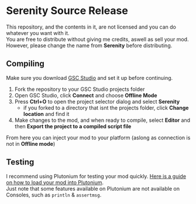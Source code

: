 # Serenity Source Release
This repository, and the contents in it, are not licensed and you can do whatever you want with it.\
You are free to distribute without giving me credits, aswell as sell your mod.\
However, please change the name from **Serenity** before distributing.

## Compiling
Make sure you download [GSC Studio](https://cdn2.supitstom.net/setup-gscstudio-160215.exe) and set it up before continuing.
1. Fork the repository to your GSC Studio projects folder
2. Open GSC Studio, click **Connect** and choose **Offline Mode**
3. Press **Ctrl+O** to open the project selector dialog and select **Serenity**
   - if you forked to a directory that isnt the projects folder, click **Change location** and find it
4. Make changes to the mod, and when ready to compile, select **Editor** and then **Export the project to a compiled script file**

From here you can inject your mod to your platform (aslong as connection is not in **Offline mode**)

## Testing
I recommend using Plutonium for testing your mod quickly. [Here is a guide on how to load your mod into Plutonium](https://plutonium.pw/docs/modding/loading-mods/#t6).\
Just note that some features available on Plutonium are not available on Consoles, such as `println` & `assertmsg`.
